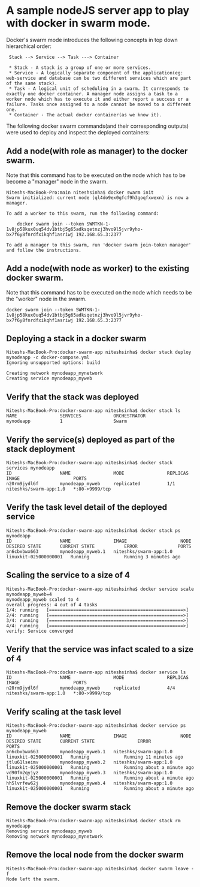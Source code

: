# A sample nodeJS server app to play with docker in swarm mode. 

Docker's swarm mode introduces the following concepts in top down hierarchical order:

     Stack --> Service --> Task ---> Container

     * Stack - A stack is a group of one or more services.
     * Service - A logically separate component of the application(eg: web-service and database can be two different services which are part of the same stack).
     * Task - A logical unit of scheduling in a swarm. It corresponds to exactly one docker container. A manager node assigns a task to a worker node which has to execute it and either report a success or a failure. Tasks once assigned to a node cannot be moved to a different one.
     * Container - The actual docker container(as we know it). 
     

The following docker swarm commands(and their corresponding outputs) were used to deploy and inspect the deployed containers:
## Add a node(with role as manager) to the docker swarm. 
Note that this command has to be executed on the node which has to be become a "manager" node in the swarm.
```
Niteshs-MacBook-Pro:main niteshsinha$ docker swarm init
Swarm initialized: current node (ql4do9ex0gfcf9h3goqfxwexn) is now a manager.

To add a worker to this swarm, run the following command:

    docker swarm join --token SWMTKN-1-1v8jp58kux0uq54dv1btbj5g65adksqetnzj3hvo9l5jvr9yho-bx7f6y8fnrdfxikqhf1asriwj 192.168.65.3:2377

To add a manager to this swarm, run 'docker swarm join-token manager' and follow the instructions.
```

## Add a node(with node as worker) to the existing docker swarm. 
Note that this command has to be executed on the node which needs to be the "worker" node in the swarm.
```
docker swarm join --token SWMTKN-1-1v8jp58kux0uq54dv1btbj5g65adksqetnzj3hvo9l5jvr9yho-bx7f6y8fnrdfxikqhf1asriwj 192.168.65.3:2377
```

## Deploying a stack in a docker swarm
```
Niteshs-MacBook-Pro:docker-swarm-app niteshsinha$ docker stack deploy mynodeapp -c docker-compose.yml 
Ignoring unsupported options: build

Creating network mynodeapp_mynetwork
Creating service mynodeapp_myweb
```

## Verify that the stack was deployed
```
Niteshs-MacBook-Pro:docker-swarm-app niteshsinha$ docker stack ls
NAME                SERVICES            ORCHESTRATOR
mynodeapp           1                   Swarm
```

## Verify the service(s) deployed as part of the stack deployment
```
Niteshs-MacBook-Pro:docker-swarm-app niteshsinha$ docker stack services mynodeapp
ID                  NAME                MODE                REPLICAS            IMAGE                    PORTS
n20rm9jydl6f        mynodeapp_myweb     replicated          1/1                 niteshks/swarm-app:1.0   *:80->9999/tcp
```

## Verify the task level detail of the deployed service
```
Niteshs-MacBook-Pro:docker-swarm-app niteshsinha$ docker stack ps mynodeapp
ID                  NAME                IMAGE                    NODE                    DESIRED STATE       CURRENT STATE           ERROR               PORTS
an6cbxbwx663        mynodeapp_myweb.1   niteshks/swarm-app:1.0   linuxkit-025000000001   Running             Running 3 minutes ago                       
```

## Scaling the service to a size of 4
```
Niteshs-MacBook-Pro:docker-swarm-app niteshsinha$ docker service scale mynodeapp_myweb=4
mynodeapp_myweb scaled to 4
overall progress: 4 out of 4 tasks 
1/4: running   [==================================================>] 
2/4: running   [==================================================>] 
3/4: running   [==================================================>] 
4/4: running   [==================================================>] 
verify: Service converged 
```

## Verify that the service was infact scaled to a size of 4
```
Niteshs-MacBook-Pro:docker-swarm-app niteshsinha$ docker service ls
ID                  NAME                MODE                REPLICAS            IMAGE                    PORTS
n20rm9jydl6f        mynodeapp_myweb     replicated          4/4                 niteshks/swarm-app:1.0   *:80->9999/tcp
```

## Verify scaling at the task level
```
Niteshs-MacBook-Pro:docker-swarm-app niteshsinha$ docker service ps mynodeapp_myweb
ID                  NAME                IMAGE                    NODE                    DESIRED STATE       CURRENT STATE                ERROR               PORTS
an6cbxbwx663        mynodeapp_myweb.1   niteshks/swarm-app:1.0   linuxkit-025000000001   Running             Running 11 minutes ago                           
jtlu61lseimv        mynodeapp_myweb.2   niteshks/swarm-app:1.0   linuxkit-025000000001   Running             Running about a minute ago                       
vd90fm2qyjyz        mynodeapp_myweb.3   niteshks/swarm-app:1.0   linuxkit-025000000001   Running             Running about a minute ago                       
hh5lvrfew62j        mynodeapp_myweb.4   niteshks/swarm-app:1.0   linuxkit-025000000001   Running             Running about a minute ago                       
```

## Remove the docker swarm stack
```
Niteshs-MacBook-Pro:docker-swarm-app niteshsinha$ docker stack rm mynodeapp
Removing service mynodeapp_myweb
Removing network mynodeapp_mynetwork
```

## Remove the local node from the docker swarm
```
Niteshs-MacBook-Pro:docker-swarm-app niteshsinha$ docker swarm leave -f
Node left the swarm.
```
